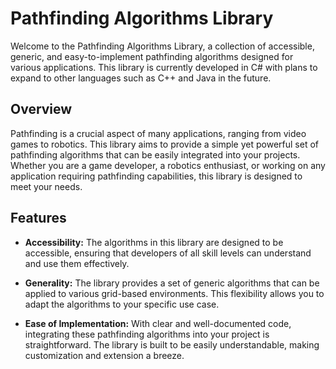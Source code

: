 # Pathfinding Algorithms Library

Welcome to the Pathfinding Algorithms Library, a collection of accessible, generic, and easy-to-implement pathfinding algorithms designed for various applications. This library is currently developed in C# with plans to expand to other languages such as C++ and Java in the future.

## Overview

Pathfinding is a crucial aspect of many applications, ranging from video games to robotics. This library aims to provide a simple yet powerful set of pathfinding algorithms that can be easily integrated into your projects. Whether you are a game developer, a robotics enthusiast, or working on any application requiring pathfinding capabilities, this library is designed to meet your needs.

## Features

- **Accessibility:** The algorithms in this library are designed to be accessible, ensuring that developers of all skill levels can understand and use them effectively.

- **Generality:** The library provides a set of generic algorithms that can be applied to various grid-based environments. This flexibility allows you to adapt the algorithms to your specific use case.

- **Ease of Implementation:** With clear and well-documented code, integrating these pathfinding algorithms into your project is straightforward. The library is built to be easily understandable, making customization and extension a breeze.
